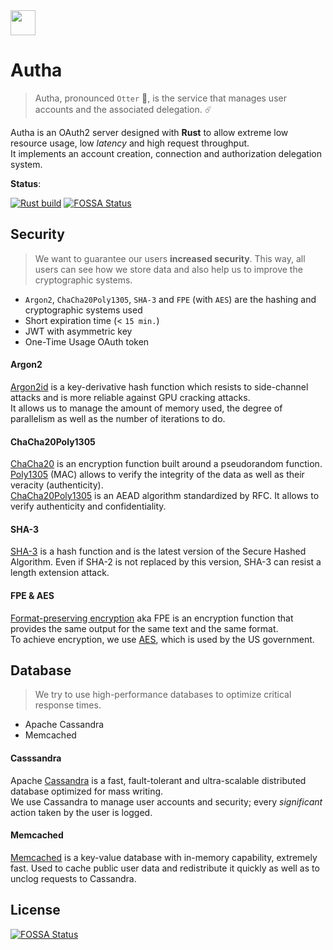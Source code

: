 <img src="https://avatars.githubusercontent.com/u/81774317?s=200&v=4" width="40" />

# Autha
> Autha, pronounced `Otter` 🦦, is the service that manages user accounts and the associated delegation. ☄️

Autha is an OAuth2 server designed with **Rust** to allow extreme low resource usage, low *latency* and high request throughput.<br />
It implements an account creation, connection and authorization delegation system.

**Status**:

[![Rust build](https://github.com/Gravitalia/Autha/actions/workflows/rust.yml/badge.svg)](https://github.com/Gravitalia/Autha/actions/workflows/rust.yml) [![FOSSA Status](https://app.fossa.com/api/projects/git%2Bgithub.com%2FGravitalia%2FAutha.svg?type=shield)](https://app.fossa.com/projects/git%2Bgithub.com%2FGravitalia%2FAutha?ref=badge_shield)

## Security
> We want to guarantee our users **increased security**. This way, all users can see how we store data and also help us to improve the cryptographic systems.
- `Argon2`, `ChaCha20Poly1305`, `SHA-3` and `FPE` (with `AES`) are the hashing and cryptographic systems used
- Short expiration time (< `15 min.`)
- JWT with asymmetric key
- One-Time Usage OAuth token

#### Argon2
[Argon2id](https://en.wikipedia.org/wiki/Argon2) is a key-derivative hash function which resists to side-channel attacks and is more reliable against GPU cracking attacks.<br />
It allows us to manage the amount of memory used, the degree of parallelism as well as the number of iterations to do.

#### ChaCha20Poly1305
[ChaCha20](https://en.wikipedia.org/wiki/Salsa20) is an encryption function built around a pseudorandom function.<br />
[Poly1305](https://en.wikipedia.org/wiki/Poly1305) (MAC) allows to verify the integrity of the data as well as their veracity (authenticity).<br />
[ChaCha20Poly1305](https://en.wikipedia.org/wiki/ChaCha20-Poly1305) is an AEAD algorithm standardized by RFC. It allows to verify authenticity and confidentiality.

#### SHA-3
[SHA-3](https://en.wikipedia.org/wiki/SHA-3) is a hash function and is the latest version of the Secure Hashed Algorithm. Even if SHA-2 is not replaced by this version, SHA-3 can resist a length extension attack.

#### FPE & AES
[Format-preserving encryption](https://en.wikipedia.org/wiki/Format-preserving_encryption) aka FPE is an encryption function that provides the same output for the same text and the same format.<br />
To achieve encryption, we use [AES](https://en.wikipedia.org/wiki/Advanced_Encryption_Standard), which is used by the US government. 

## Database
> We try to use high-performance databases to optimize critical response times.
- Apache Cassandra
- Memcached

#### Casssandra
Apache [Cassandra](https://en.wikipedia.org/wiki/Apache_Cassandra) is a fast, fault-tolerant and ultra-scalable distributed database optimized for mass writing.<br />
We use Cassandra to manage user accounts and security; every *significant* action taken by the user is logged.

#### Memcached
[Memcached](https://en.wikipedia.org/wiki/Memcached) is a key-value database with in-memory capability, extremely fast.
Used to cache public user data and redistribute it quickly as well as to unclog requests to Cassandra.

## License
[![FOSSA Status](https://app.fossa.com/api/projects/git%2Bgithub.com%2FGravitalia%2FAutha.svg?type=large)](https://app.fossa.com/projects/git%2Bgithub.com%2FGravitalia%2FAutha?ref=badge_large)
